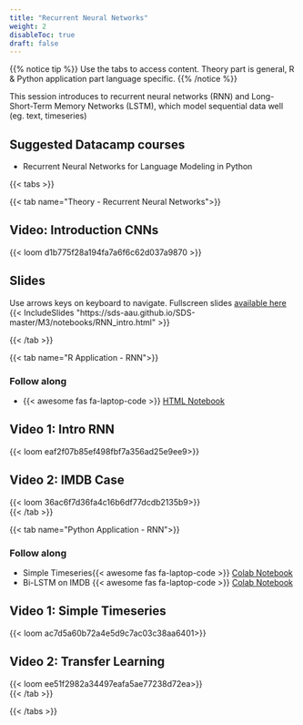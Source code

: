 ```yaml
---
title: "Recurrent Neural Networks"
weight: 2
disableToc: true
draft: false
---
```



{{% notice tip %}} Use the tabs to access content. Theory part is general, R & Python application part language specific.
{{% /notice %}}

This session introduces to recurrent neural networks (RNN) and Long-Short-Term Memory Networks (LSTM), which model sequential data well (eg. text, timeseries)

## Suggested Datacamp courses
* Recurrent Neural Networks for Language Modeling in Python


{{< tabs >}}

  {{< tab name="Theory - Recurrent Neural Networks">}}
  
  <h2>Video: Introduction CNNs</h2>
    {{< loom  d1b775f28a194fa7a6f6c62d037a9870 >}}
  
  <h2>Slides</h2>  
    Use arrows keys on keyboard to navigate. Fullscreen slides <a href="https://sds-aau.github.io/SDS-master/M3/notebooks/RNN_intro.html" target="_blank"> available here </a>
      {{< IncludeSlides "https://sds-aau.github.io/SDS-master/M3/notebooks/RNN_intro.html" >}}
    
  {{< /tab >}}


{{< tab name="R Application - RNN">}}

<div>
   <h3>Follow along</h3>
  <ul>
    <li>{{< awesome fas fa-laptop-code >}} <a href="https://sds-aau.github.io/SDS-master/M3/notebooks/RNN_application_R.nb.html" target="_blank">HTML Notebook</a> </li>
  </ul>

  <h2>Video 1: Intro RNN</h2>
  {{< loom eaf2f07b85ef498fbf7a356ad25e9ee9>}}
  
  <h2>Video 2: IMDB Case </h2>
  {{< loom 36ac6f7d36fa4c16b6df77dcdb2135b9>}}
  
</div>
{{< /tab >}}


{{< tab name="Python Application - RNN">}}
<div>
   <h3>Follow along</h3> 
  <ul>
    <li> Simple Timeseries{{< awesome fas fa-laptop-code >}} <a href="https://nbviewer.jupyter.org/github/SDS-AAU/SDS-2020/blob/master/M3/notebooks/SimpleLSTM_timeseries.ipynb" target="_blank">Colab Notebook</a> </li>
    <li> Bi-LSTM on IMDB {{< awesome fas fa-laptop-code >}} <a href="https://github.com/SDS-AAU/SDS-master/blob/master/M3/notebooks/bidirectional_lstm_imdb.ipynb" target="_blank">Colab Notebook</a> </li>

  </ul>

  <h2>Video 1: Simple Timeseries</h2>
  {{< loom ac7d5a60b72a4e5d9c7ac03c38aa6401>}}
  
  <h2>Video 2: Transfer Learning </h2>
  {{< loom ee51f2982a34497eafa5ae77238d72ea>}}
  
</div>
{{< /tab >}}


{{< /tabs >}}

